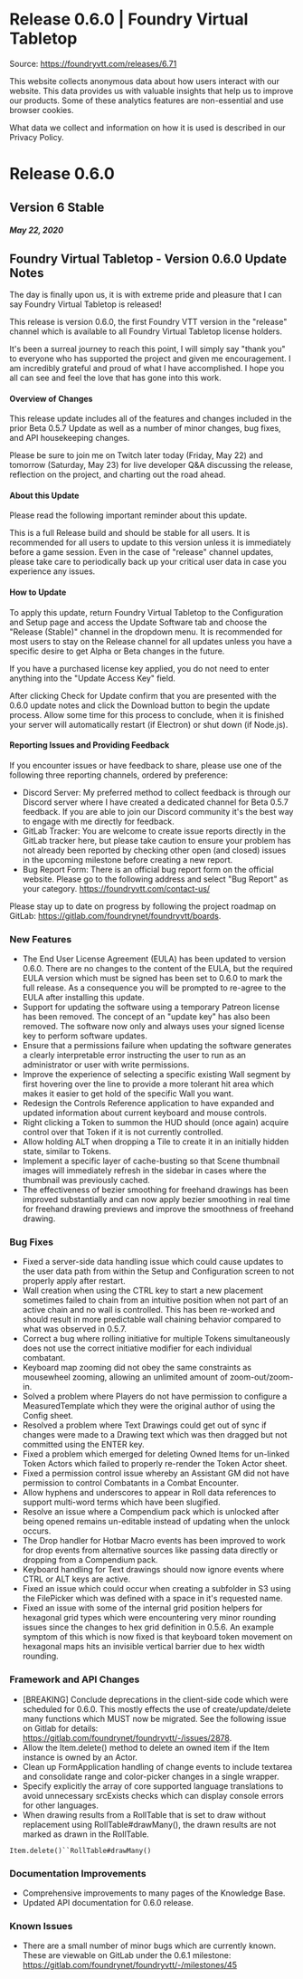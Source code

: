 # Release 0.6.0 | Foundry Virtual Tabletop

Source: https://foundryvtt.com/releases/6.71

This website collects anonymous data about how users interact with our website. This data provides us with 
        valuable insights that help us to improve our products. Some of these analytics features are non-essential 
        and use browser cookies.

What data we collect and information on how it is used is described in our 
        Privacy Policy.


# Release 0.6.0


## Version 6 Stable


##### May 22, 2020


## Foundry Virtual Tabletop - Version 0.6.0 Update Notes

The day is finally upon us, it is with extreme pride and pleasure that I can say Foundry Virtual Tabletop is released!

This release is version 0.6.0, the first Foundry VTT version in the "release" channel which is available to all Foundry Virtual Tabletop license holders.

It's been a surreal journey to reach this point, I will simply say "thank you" to everyone who has supported the project and given me encouragement. I am incredibly grateful and proud of what I have accomplished. I hope you all can see and feel the love that has gone into this work.


#### Overview of Changes

This release update includes all of the features and changes included in the prior Beta 0.5.7 Update as well as a number of minor changes, bug fixes, and API housekeeping changes.

Please be sure to join me on Twitch later today (Friday, May 22) and tomorrow (Saturday, May 23) for live developer Q&A discussing the release, reflection on the project, and charting out the road ahead.


#### About this Update

Please read the following important reminder about this update.

This is a full Release build and should be stable for all users. It is recommended for all users to update to this version unless it is immediately before a game session. Even in the case of "release" channel updates, please take care to periodically back up your critical user data in case you experience any issues.


#### How to Update

To apply this update, return Foundry Virtual Tabletop to the Configuration and Setup page and access the Update Software tab and choose the "Release (Stable)" channel in the dropdown menu. It is recommended for most users to stay on the Release channel for all updates unless you have a specific desire to get Alpha or Beta changes in the future.

If you have a purchased license key applied, you do not need to enter anything into the "Update Access Key" field.

After clicking Check for Update confirm that you are presented with the 0.6.0 update notes and click the Download button to begin the update process. Allow some time for this process to conclude, when it is finished your server will automatically restart (if Electron) or shut down (if Node.js).


#### Reporting Issues and Providing Feedback

If you encounter issues or have feedback to share, please use one of the following three reporting channels, ordered by preference:

- Discord Server: My preferred method to collect feedback is through our Discord server where I have created a dedicated channel for Beta 0.5.7 feedback. If you are able to join our Discord community it's the best way to engage with me directly for feedback.
- GitLab Tracker: You are welcome to create issue reports directly in the GitLab tracker here, but please take caution to ensure your problem has not already been reported by checking other open (and closed) issues in the upcoming milestone before creating a new report.
- Bug Report Form: There is an official bug report form on the official website. Please go to the following address and select "Bug Report" as your category. https://foundryvtt.com/contact-us/

Please stay up to date on progress by following the project roadmap on GitLab: https://gitlab.com/foundrynet/foundryvtt/boards.


### New Features

- The End User License Agreement (EULA) has been updated to version 0.6.0. There are no changes to the content of the EULA, but the required EULA version which must be signed has been set to 0.6.0 to mark the full release. As a consequence you will be prompted to re-agree to the EULA after installing this update.
- Support for updating the software using a temporary Patreon license has been removed. The concept of an "update key" has also been removed. The software now only and always uses your signed license key to perform software updates.
- Ensure that a permissions failure when updating the software generates a clearly interpretable error instructing the user to run as an administrator or user with write permissions.
- Improve the experience of selecting a specific existing Wall segment by first hovering over the line to provide a more tolerant hit area which makes it easier to get hold of the specific Wall you want.
- Redesign the Controls Reference application to have expanded and updated information about current keyboard and mouse controls.
- Right clicking a Token to summon the HUD should (once again) acquire control over that Token if it is not currently controlled.
- Allow holding ALT when dropping a Tile to create it in an initially hidden state, similar to Tokens.
- Implement a specific layer of cache-busting so that Scene thumbnail images will immediately refresh in the sidebar in cases where the thumbnail was previously cached.
- The effectiveness of bezier smoothing for freehand drawings has been improved substantially and can now apply bezier smoothing in real time for freehand drawing previews and improve the smoothness of freehand drawing.


### Bug Fixes

- Fixed a server-side data handling issue which could cause updates to the user data path from within the Setup and Configuration screen to not properly apply after restart.
- Wall creation when using the CTRL key to start a new placement sometimes failed to chain from an intuitive position when not part of an active chain and no wall is controlled. This has been re-worked and should result in more predictable wall chaining behavior compared to what was observed in 0.5.7.
- Correct a bug where rolling initiative for multiple Tokens simultaneously does not use the correct initiative modifier for each individual combatant.
- Keyboard map zooming did not obey the same constraints as mousewheel zooming, allowing an unlimited amount of zoom-out/zoom-in.
- Solved a problem where Players do not have permission to configure a MeasuredTemplate which they were the original author of using the Config sheet.
- Resolved a problem where Text Drawings could get out of sync if changes were made to a Drawing text which was then dragged but not committed using the ENTER key.
- Fixed a problem which emerged for deleting Owned Items for un-linked Token Actors which failed to properly re-render the Token Actor sheet.
- Fixed a permission control issue whereby an Assistant GM did not have permission to control Combatants in a Combat Encounter.
- Allow hyphens and underscores to appear in Roll data references to support multi-word terms which have been slugified.
- Resolve an issue where a Compendium pack which is unlocked after being opened remains un-editable instead of updating when the unlock occurs.
- The Drop handler for Hotbar Macro events has been improved to work for drop events from alternative sources like passing data directly or dropping from a Compendium pack.
- Keyboard handling for Text drawings should now ignore events where CTRL or ALT keys are active.
- Fixed an issue which could occur when creating a subfolder in S3 using the FilePicker which was defined with a space in it's requested name.
- Fixed an issue with some of the internal grid position helpers for hexagonal grid types which were encountering very minor rounding issues since the changes to hex grid definition in 0.5.6. An example symptom of this which is now fixed is that keyboard token movement on hexagonal maps hits an invisible vertical barrier due to hex width rounding.


### Framework and API Changes

- [BREAKING] Conclude deprecations in the client-side code which were scheduled for 0.6.0. This mostly effects the use of create/update/delete many functions which MUST now be migrated. See the following issue on Gitlab for details: https://gitlab.com/foundrynet/foundryvtt/-/issues/2878.
- Allow the Item.delete() method to delete an owned item if the Item instance is owned by an Actor.
- Clean up FormApplication handling of change events to include textarea and consolidate range and color-picker changes in a single wrapper.
- Specify explicitly the array of core supported language translations to avoid unnecessary srcExists checks which can display console errors for other languages.
- When drawing results from a RollTable that is set to draw without replacement using RollTable#drawMany(), the drawn results are not marked as drawn in the RollTable.

`Item.delete()``RollTable#drawMany()`
### Documentation Improvements

- Comprehensive improvements to many pages of the Knowledge Base.
- Updated API documentation for 0.6.0 release.


### Known Issues

- There are a small number of minor bugs which are currently known. These are viewable on GitLab under the 0.6.1 milestone: https://gitlab.com/foundrynet/foundryvtt/-/milestones/45

